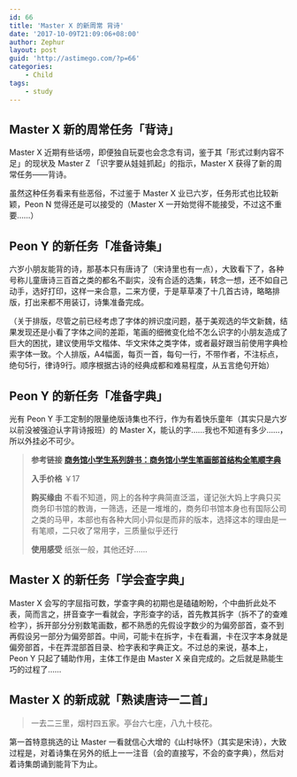 ```yaml
---
id: 66
title: 'Master X 的新周常 背诗'
date: '2017-10-09T21:09:06+08:00'
author: Zephur
layout: post
guid: 'http://astimego.com/?p=66'
categories:
    - Child
tags:
    - study
---
```


## Master X 新的周常任务「背诗」

Master X 近期有些话唠，即便独自玩耍也会念念有词，鉴于其「形式过剩内容不足」的现状及 Master Z 「识字要从娃娃抓起」的指示，Master X 获得了新的周常任务——背诗。

虽然这种任务看来有些恶俗，不过鉴于 Master X 业已六岁，任务形式也比较新颖，Peon N 觉得还是可以接受的（Master X 一开始觉得不能接受，不过这不重要……）

<!-- more -->

## Peon Y 的新任务「准备诗集」

六岁小朋友能背的诗，那基本只有唐诗了（宋诗里也有一点），大致看下了，各种号称儿童唐诗三百首之类的都名不副实，没有合适的选集，转念一想，还不如自己动手，选好打印，这样一来合意，二来方便，于是草草凑了十几首古诗，略略排版，打出来都不用装订，诗集准备完成。

（关于排版，尽管之前已经考虑了字体的辨识度问题，基于美观选的华文新魏，结果发现还是小看了字体之间的差距，笔画的细微变化给不怎么识字的小朋友造成了巨大的困扰，建议使用华文楷体、华文宋体之类字体，或者最好跟当前使用字典检索字体一致。个人排版，A4幅面，每页一首，每句一行，不带作者，不注标点，绝句5行，律诗9行。顺序根据古诗的经典成都和难易程度，从五言绝句开始）

## Peon Y 的新任务「准备字典」

光有 Peon Y 手工定制的限量绝版诗集也不行，作为有着快乐童年（其实只是六岁以前没被强迫认字背诗报班）的 Master X，能认的字……我也不知道有多少……，所以外挂必不可少。

> **参考链接** [**商务馆小学生系列辞书：商务馆小学生笔画部首结构全笔顺字典**](https://item.jd.com/11186504.html)
> 
> **入手价格** ￥17
> 
> **购买缘由** 不看不知道，网上的各种字典简直泛滥，谨记张大妈上字典只买商务印书馆的教诲，一筛选，还是一堆堆的，商务印书馆本身也有国际公司之类的马甲，本部也有各种大同小异似是而非的版本，选择这本的理由是一有笔顺，二只收了常用字，三质量似乎还行
> 
> **使用感受** 纸张一般，其他还好……

## Master X 的新任务「学会查字典」

Master X 会写的字屈指可数，学查字典的初期也是磕磕盼盼，个中曲折此处不表，简而言之，拼音查字一看就会，字形查字的话，首先教其拆字（拆不了的查难检字），拆开部分分别数笔画数，都不熟悉的先假设字数少的为偏旁部首，查不到再假设另一部分为偏旁部首。中间，可能卡在拆字，卡在看漏，卡在汉字本身就是偏旁部首，卡在弄混部首目录、检字表和字典正文。不过总的来说，基本上，Peon Y 只起了辅助作用，主体工作是由 Master X 亲自完成的。之后就是熟能生巧的过程了……

## Master X 的新成就「熟读唐诗一二首」

> 一去二三里，烟村四五家。亭台六七座，八九十枝花。

第一首特意挑选的让 Master 一看就信心大增的《山村咏怀》（其实是宋诗），大致过程是，对着诗集在另外的纸上一一注音（会的直接写，不会的查字典），然后对着诗集朗诵到能背下为止。